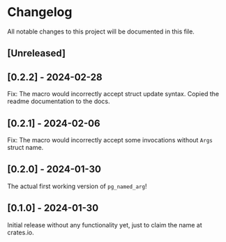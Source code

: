# Changelog

All notable changes to this project will be documented in this file.

## [Unreleased]

## [0.2.2] - 2024-02-28

Fix: The macro would incorrectly accept struct update syntax.
Copied the readme documentation to the docs.

## [0.2.1] - 2024-02-06

Fix: The macro would incorrectly accept some invocations without `Args` struct name.

## [0.2.0] - 2024-01-30

The actual first working version of `pg_named_arg`!

## [0.1.0] - 2024-01-30

Initial release without any functionality yet, just to claim the name at
crates.io.
